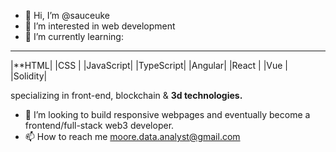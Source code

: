 - 👋 Hi, I’m @sauceuke
- 👀 I’m interested in web development 
- 🌱 I’m currently learning:


---------------------
|**HTML|
|CSS | 
|JavaScript| 
|TypeScript| 
|Angular| 
|React  |
|Vue    | 
|Solidity|

specializing in front-end, blockchain & **3d technologies.**

- 💞️ I’m looking to build responsive webpages and eventually become a frontend/full-stack web3 developer.
- 📫 How to reach me moore.data.analyst@gmail.com

<!---
sauceuke/sauceuke is a ✨ special ✨ repository because its `README.md` (this file) appears on your GitHub profile.
You can click the Preview link to take a look at your changes.
--->
